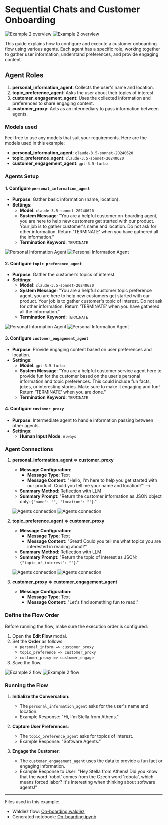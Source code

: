 # Sequential Chats and Customer Onboarding

![Example 2 overview](../static/images/light/examples/2/overview.webp#only-light)
![Example 2 overview](../static/images/dark/examples/2/overview.webp#only-dark)

This guide explains how to configure and execute a customer onboarding flow using various agents. Each agent has a specific role, working together to gather user information, understand preferences, and provide engaging content.

## Agent Roles

1. **personal_information_agent**: Collects the user's name and location.
2. **topic_preference_agent**: Asks the user about their topics of interest.
3. **customer_engagement_agent**: Uses the collected information and preferences to share engaging content.
4. **customer_proxy**: Acts as an intermediary to pass information between agents.

### Models used

Feel free to use any models that suit your requirements. Here are the models used in this example:

- **personal_information_agent**: `claude-3.5-sonnet-20240620`
- **topic_preference_agent**: `claude-3.5-sonnet-20240620`
- **customer_engagement_agent**: `gpt-3.5-turbo`

### Agents Setup

#### 1. Configure `personal_information_agent`

- **Purpose**: Gather basic information (name, location).
- **Settings**:
  - **Model**: `claude-3.5-sonnet-20240620`
  - **System Message**: "You are a helpful customer on-boarding agent, you are here to help new customers get started with our product. Your job is to gather customer's name and location. Do not ask for other information. Return 'TERMINATE' when you have gathered all the information."
  - **Termination Keyword**: `TERMINATE`

![Personal Information Agent](../static/images/light/examples/2/personal_information_agent.webp#only-light)
![Personal Information Agent](../static/images/dark/examples/2/personal_information_agent.webp#only-dark)

#### 2. Configure `topic_preference_agent`

- **Purpose**: Gather the customer’s topics of interest.
- **Settings**:
  - **Model**: `claude-3.5-sonnet-20240620`
  - **System Message**: "You are a helpful customer topic preference agent, you are here to help new customers get started with our product. Your job is to gather customer's topic of interest. Do not ask for other information. Return 'TERMINATE' when you have gathered all the information."
  - **Termination Keyword**: `TERMINATE`

![Personal Information Agent](../static/images/light/examples/2/topic_preference_agent_termination.webp#only-light)
![Personal Information Agent](../static/images/dark/examples/2/topic_preference_agent_termination.webp#only-dark)

#### 3. Configure `customer_engagement_agent`

- **Purpose**: Provide engaging content based on user preferences and location.
- **Settings**:
  - **Model**: `gpt-3.5-turbo`
  - **System Message**: "You are a helpful customer service agent here to provide fun for the customer based on the user's personal information and topic preferences. This could include fun facts, jokes, or interesting stories. Make sure to make it engaging and fun! Return 'TERMINATE' when you are done."
  - **Termination Keyword**: `TERMINATE`

#### 4. Configure `customer_proxy`

- **Purpose**: Intermediate agent to handle information passing between other agents.
- **Settings**:
  - **Human Input Mode**: `Always`

### Agent Connections

1. **personal_information_agent => customer_proxy**
   - **Message Configuration**:
     - **Message Type**: Text
     - **Message Content**: "Hello, I'm here to help you get started with our product. Could you tell me your name and location?" -->
   - **Summary Method**: Reflection with LLM
   - **Summary Prompt**: "Return the customer information as JSON object only: `{"name": "", "location": ""}`."

    ![Agents connection](../static/images/light/examples/2/chat_1.webp#only-light)
    ![Agents connection](../static/images/dark/examples/2/chat_1.webp#only-dark)

2. **topic_preference_agent => customer_proxy**
   - **Message Configuration**:
     - **Message Type**: Text
     - **Message Content**: "Great! Could you tell me what topics you are interested in reading about?"
   - **Summary Method**: Reflection with LLM
   - **Summary Prompt**: "Return the topic of interest as JSON: `{"topic_of_interest": ""}`."

    ![Agents connection](../static/images/light/examples/2/chat_2.webp#only-light)
    ![Agents connection](../static/images/dark/examples/2/chat_2.webp#only-dark)

3. **customer_proxy => customer_engagement_agent**
   - **Message Configuration**:
      - **Message Type**: Text
      - **Message Content**: "Let's find something fun to read."

### Define the Flow Order

Before running the flow, make sure the execution order is configured:

1. Open the **Edit Flow** modal.
2. Set the **Order** as follows:
   - `personal_inform => customer_proxy`
   - `topic_preference => customer_proxy`
   - `customer_proxy => customer_engage`
3. Save the flow.

![Example 2 flow](../static/images/light/examples/2/flow.webp#only-light)
![Example 2 flow](../static/images/dark/examples/2/flow.webp#only-dark)

### Running the Flow

1. **Initialize the Conversation**:
   - The `personal_information_agent` asks for the user's name and location.
   - Example Response: "Hi, I'm Stella from Athens."

2. **Capture User Preferences**:
   - The `topic_preference_agent` asks for topics of interest.
   - Example Response: "Software Agents."

3. **Engage the Customer**:
   - The `customer_engagement_agent` uses the data to provide a fun fact or engaging information.
   - Example Response to User: "Hey Stella from Athens! Did you know that the word 'robot' comes from the Czech word 'robota', which means forced labor? It's interesting when thinking about software agents!"

---

Files used in this example:

- Waldiez flow: [On-boarding.waldiez](https://github.com/waldiez/examples/blob/main/02%20-%20On-boarding/On-boarding.waldiez)
- Generated notebook: [On-boarding.ipynb](https://github.com/waldiez/examples/blob/main/02%20-%20On-boarding/On-boarding.ipynb)
